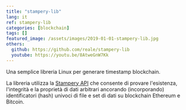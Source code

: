 ```yaml
---
title: "stampery-lib"
lang: it
ref: stampery-lib
categories: [blockchain]
tags: []
featured_image: /assets/images/2019-01-01-stampery-lib.jpg
others:
  github: https://github.com/reale/stampery-lib
  youtube: https://youtu.be/8AtweGnW7Kk
---
```


Una semplice libreria Linux per generare timestamp blockchain.

La libreria utilizza la [Stampery API](https://api.stampery.com/) che consente di provare l'esistenza, l'integrità e la proprietà di dati arbitrari ancorando (incorporando) identificatori (hash) univoci di file e set di dati su blockchain Ethereum e Bitcoin.
